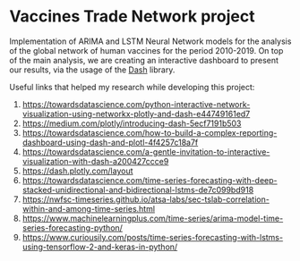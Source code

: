 # Vaccines Trade Network project

Implementation of ARIMA and LSTM Neural Network models for the analysis of the global network of human vaccines for the period 2010-2019. On top of the main analysis, we are creating an interactive dashboard to present our results, via the usage of the [Dash](https://dash.plotly.com/) library.

Useful links that helped my research while developing this project:

  1. https://towardsdatascience.com/python-interactive-network-visualization-using-networkx-plotly-and-dash-e44749161ed7
  2. https://medium.com/plotly/introducing-dash-5ecf7191b503
  3. https://towardsdatascience.com/how-to-build-a-complex-reporting-dashboard-using-dash-and-plotl-4f4257c18a7f
  4. https://towardsdatascience.com/a-gentle-invitation-to-interactive-visualization-with-dash-a200427ccce9
  5. https://dash.plotly.com/layout
  6. https://towardsdatascience.com/time-series-forecasting-with-deep-stacked-unidirectional-and-bidirectional-lstms-de7c099bd918
  7. https://nwfsc-timeseries.github.io/atsa-labs/sec-tslab-correlation-within-and-among-time-series.html
  8. https://www.machinelearningplus.com/time-series/arima-model-time-series-forecasting-python/
  9. https://www.curiousily.com/posts/time-series-forecasting-with-lstms-using-tensorflow-2-and-keras-in-python/
